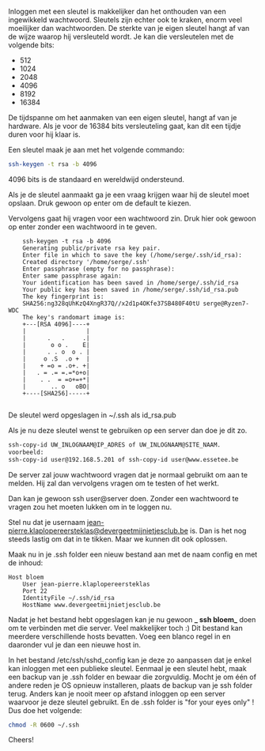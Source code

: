 Inloggen met een sleutel is makkelijker dan het onthouden van een ingewikkeld wachtwoord. Sleutels zijn echter ook te kraken, enorm veel moeilijker dan wachtwoorden. De sterkte van je eigen sleutel hangt af van de wijze waarop hij versleuteld wordt. Je kan die versleutelen met de volgende bits:

* 512
* 1024
* 2048
* 4096
* 8192
* 16384

De tijdspanne om het aanmaken van een eigen sleutel, hangt af van je hardware. Als je voor de 16384 bits versleuteling gaat, kan dit een tijdje duren voor hij klaar is.

Een sleutel maak je aan met het volgende commando:

```bash
ssh-keygen -t rsa -b 4096
```


4096 bits is de standaard en wereldwijd ondersteund.

Als je de sleutel aanmaakt ga je een vraag krijgen waar hij de sleutel moet opslaan. Druk gewoon op enter om de default te kiezen.

Vervolgens gaat hij vragen voor een wachtwoord zin. Druk hier ook gewoon op enter zonder een wachtwoord in te geven.

```
    ssh-keygen -t rsa -b 4096
    Generating public/private rsa key pair.
    Enter file in which to save the key (/home/serge/.ssh/id_rsa):
    Created directory '/home/serge/.ssh'
    Enter passphrase (empty for no passphrase):
    Enter same passphrase again:
    Your identification has been saved in /home/serge/.ssh/id_rsa
    Your public key has been saved in /home/serge/.ssh/id_rsa.pub
    The key fingerprint is:
    SHA256:ng328qUhKzQ4XngR37Q//x2d1p4OKfe37SB480F40tU serge@Ryzen7-WDC
    The key's randomart image is:
    +---[RSA 4096]----+
    |                 |
    |      .   .     .|
    |       o o .    E|
    |      . . o  o . |
    |     o .S  .o +  |
    |    + =o = .o+. +|
    |   . = .= =.=*o+o|
    |    . .  = =o+=+*|
    |       .. o   oBO|
    +----[SHA256]-----+
     
```

De sleutel werd opgeslagen in ~/.ssh als id\_rsa.pub

Als je nu deze sleutel wenst te gebruiken op een server dan doe je dit zo.

```bash
ssh-copy-id UW_INLOGNAAM@IP_ADRES of UW_INLOGNAAM@SITE_NAAM.
voorbeeld:
ssh-copy-id user@192.168.5.201 of ssh-copy-id user@www.essetee.be
```
De server zal jouw wachtwoord vragen dat je normaal gebruikt om aan te melden. Hij zal dan vervolgens vragen om te testen of het werkt.

Dan kan je gewoon ssh user@server doen. Zonder een wachtwoord te vragen zou het moeten lukken om in te loggen nu.

Stel nu dat je usernaam jean-pierre.klaplopereersteklas@devergeetmijnietjesclub.be is. Dan is het nog steeds lastig om dat in te tikken. Maar we kunnen dit ook oplossen.

Maak nu in je .ssh folder een nieuw bestand aan met de naam config en met de inhoud:

```
Host bloem
    User jean-pierre.klaplopereersteklas
    Port 22
    IdentityFile ~/.ssh/id_rsa
    HostName www.devergeetmijnietjesclub.be
```


Nadat je het bestand hebt opgeslagen kan je nu gewoon **_ ssh bloem_** doen om te verbinden met die server. Veel makkelijker toch :) Dit bestand kan meerdere verschillende hosts bevatten. Voeg een blanco regel in en daaronder vul je dan een nieuwe host in.

In het bestand /etc/ssh/sshd_config kan je deze zo aanpassen dat je enkel kan inloggen met een publieke sleutel. Eenmaal je een sleutel hebt, maak een backup van je .ssh folder en bewaar die zorgvuldig. Mocht je om één of andere reden je OS opnieuw installeren, plaats de backup van je ssh folder terug. Anders kan je nooit meer op afstand inloggen op een server waarvoor je deze sleutel gebruikt. En de .ssh folder is "for your eyes only" ! Dus doe het volgende:

```bash
chmod -R 0600 ~/.ssh
```

Cheers!
